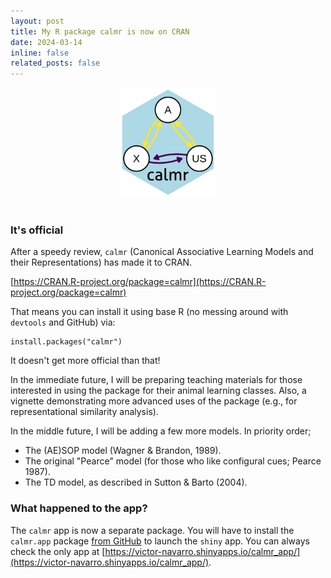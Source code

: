 ```yaml
---
layout: post
title: My R package calmr is now on CRAN
date: 2024-03-14
inline: false
related_posts: false
---
```


<center><img src="/assets/img/calmr.png" width="30%"></center>
<br>

### It's official

After a speedy review, `calmr` (Canonical Associative Learning Models and their Representations) has made it to CRAN.

[https://CRAN.R-project.org/package=calmr](https://CRAN.R-project.org/package=calmr)

That means you can install it using base R (no messing around with `devtools` and GitHub) via:

```
install.packages("calmr")
```

It doesn't get more official than that!

In the immediate future, I will be preparing teaching materials for those interested in using the package for their animal learning classes. Also, a vignette demonstrating more advanced uses of the package (e.g., for representational similarity analysis).

In the middle future, I will be adding a few more models. In priority order;

* The (AE)SOP model (Wagner & Brandon, 1989).
* The original "Pearce" model (for those who like configural cues; Pearce 1987).
* The TD model, as described in Sutton & Barto (2004).

### What happened to the app?

The `calmr` app is now a separate package. You will have to install the `calmr.app` package [from GitHub](https://github.com/victor-navarro/calmr.app) to launch the `shiny` app. You can always check the only app at [https://victor-navarro.shinyapps.io/calmr_app/](https://victor-navarro.shinyapps.io/calmr_app/).